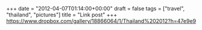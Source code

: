 +++
date = "2012-04-07T01:14:00+00:00"
draft = false
tags = ["travel", "thailand", "pictures"]
title = "Link post"
+++
https://www.dropbox.com/gallery/18866064/1/Thailand%202012?h=47e9e9


